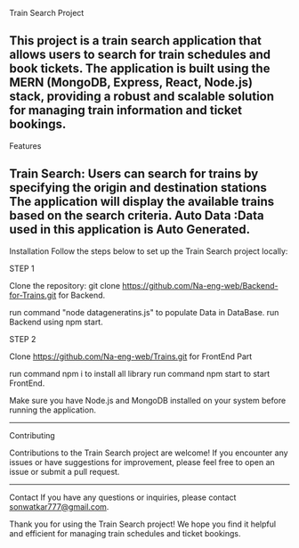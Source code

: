 Train Search Project

This project is a train search application that allows users to search for train schedules and book tickets. The application is built using the MERN (MongoDB, Express, React, Node.js) stack, providing a robust and scalable solution for managing train information and ticket bookings.
--------------------------------------------------------------------------------------------

Features

Train Search: Users can search for trains by specifying the origin and destination stations The application will display the available trains based on the search criteria.
Auto Data :Data used in this application is Auto Generated. 
 --------------------------------------------------------------------------------------------

Installation
Follow the steps below to set up the Train Search project locally:

STEP 1

Clone the repository: git clone https://github.com/Na-eng-web/Backend-for-Trains.git for Backend.

  run command "node datageneratins.js" to populate Data in DataBase.
	run Backend using npm start.
	
STEP 2

Clone https://github.com/Na-eng-web/Trains.git for FrontEnd Part

   run command npm i to install all library
	 run command npm start to start FrontEnd.		

Make sure you have Node.js and MongoDB installed on your system before running the application.

--------------------------------------------------------------------------------------------

Contributing


Contributions to the Train Search project are welcome! If you encounter any issues or have suggestions for improvement, please feel free to open an issue or submit a pull request.

--------------------------------------------------------------------------------------------


Contact
If you have any questions or inquiries, please contact sonwatkar777@gmail.com.

Thank you for using the Train Search project! We hope you find it helpful and efficient for managing train schedules and ticket bookings.





